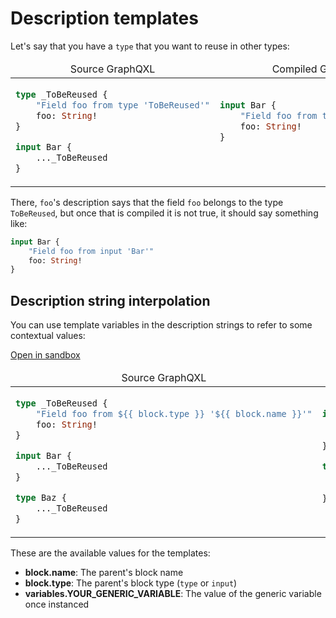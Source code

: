 # Description templates

Let's say that you have a `type` that you want to reuse in other types:

<table style="width: 100%">
    <thead>
        <tr>
            <td align="center">Source GraphQXL</td>
            <td align="center">Compiled GraphQL</td>
        </tr>
    </thead>
    <tbody>
        <tr>
            <td>

```graphql
type _ToBeReused {
    "Field foo from type 'ToBeReused'"
    foo: String!
}

input Bar {
    ..._ToBeReused
}
```
</td>
            <td>

```graphql
input Bar {
    "Field foo from type 'ToBeReused'"
    foo: String!
}




```

</td>
        </tr>
    </tbody>
</table>

There, `foo`'s description says that the field `foo` belongs to the type `ToBeReused`,
but once that is compiled it is not true, it should say something like:
```graphql
input Bar {
    "Field foo from input 'Bar'"
    foo: String!
}
```

## Description string interpolation

You can use template variables in the description strings to refer to some 
contextual values:


[Open in sandbox](https://graphqxl-explorer.vercel.app/?code=dHlwZSBfVG9CZVJldXNlZCB7CiAgICAiRmllbGQgZm9vIGZyb20gJHt7IGJsb2NrLnR5cGUgfX0gJyR7eyBibG9jay5uYW1lIH19JyIKICAgIGZvbzogU3RyaW5nIQp9CgppbnB1dCBCYXIgewogICAgLi4uX1RvQmVSZXVzZWQKfQoKdHlwZSBCYXogewogICAgLi4uX1RvQmVSZXVzZWQKfQ==)
<table style="width: 100%">
    <thead>
        <tr>
            <td align="center">Source GraphQXL</td>
            <td align="center">Compiled GraphQL</td>
        </tr>
    </thead>
    <tbody>
        <tr>
            <td>

```graphql
type _ToBeReused {
    "Field foo from ${{ block.type }} '${{ block.name }}'"
    foo: String!
}

input Bar {
    ..._ToBeReused
}

type Baz {
    ..._ToBeReused
}
```
</td>
            <td>

```graphql
input Bar {
    "Field foo from input 'Bar'"
    foo: String!
}

type Baz {
    "Field foo from type 'Baz'"
    foo: String!
}



```

</td>
        </tr>
    </tbody>
</table>

These are the available values for the templates:
- **block.name**: The parent's block name
- **block.type**: The parent's block type (`type` or `input`)
- **variables.YOUR_GENERIC_VARIABLE**: The value of the generic variable once instanced